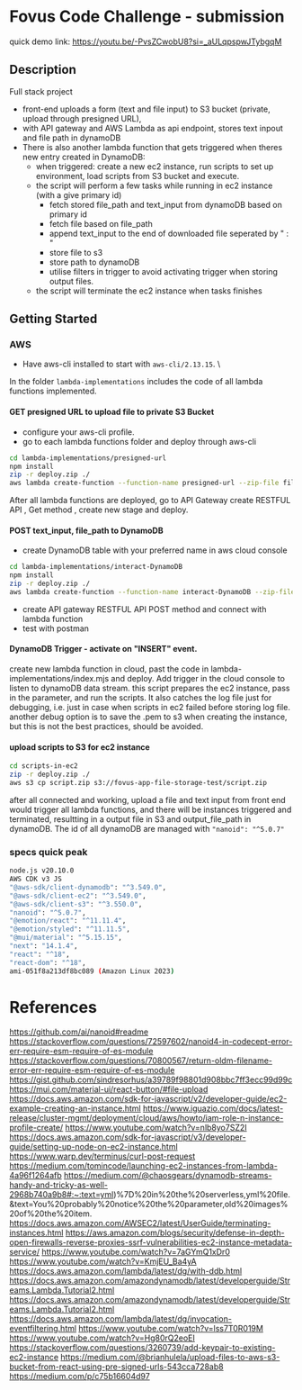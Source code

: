 # Fovus Code Challenge - submission

quick demo link:  https://youtu.be/-PvsZCwobU8?si=_aULqpspwJTybgqM

## Description
Full stack project 
- front-end uploads a form (text and file input) to S3 bucket (private, upload through presigned URL),
- with API gateway and AWS Lambda as api endpoint, stores text inpout and file path in dynamoDB
- There is also another lambda function that gets triggered when theres new entry created in DynamoDB:
    - when triggered: create a new ec2 instance, run scripts to set up environment, load scripts from S3 bucket and execute.
    - the script will perform a few tasks while running in ec2 instance (with a give primary id)
      - fetch stored file_path and text_input from dynamoDB based on primary id
      - fetch file based on file_path
      - append text_input to the end of downloaded file seperated by " : "
      - store file to s3
      - store path to dynamoDB
      - utilise filters in trigger to avoid activating trigger when storing output files.
    - the script will terminate the ec2 instance when tasks finishes

## Getting Started

### AWS
- Have aws-cli installed to start with `aws-cli/2.13.15`. \

In the folder `lambda-implementations` includes the code of all lambda functions implemented.

#### GET presigned URL to upload file to private S3 Bucket
- configure your aws-cli profile. 
- go to each lambda functions folder and deploy through aws-cli
```bash
cd lambda-implementations/presigned-url
npm install
zip -r deploy.zip ./
aws lambda create-function --function-name presigned-url --zip-file fileb://deploy.zip --handler index.handler --runtime nodejs20.x --role [arn of your role]
```
After all lambda functions are deployed, go to API Gateway create RESTFUL API , Get method , create new stage and deploy.

#### POST text_input, file_path to DynamoDB

- create DynamoDB table with your preferred name in aws cloud console
```bash
cd lambda-implementations/interact-DynamoDB
npm install
zip -r deploy.zip ./
aws lambda create-function --function-name interact-DynamoDB --zip-file fileb://deploy.zip --handler index.handler --runtime nodejs20.x --role [arn of your role]
```
- create API gateway RESTFUL API POST method and connect with lambda function
- test with postman

#### DynamoDB Trigger - activate on "INSERT" event.
create new lambda function in cloud, past the code in lambda-implementations/index.mjs and deploy. Add trigger in the cloud console to listen to dynamoDB data stream. this script prepares the ec2 instance, pass in the parameter, and run the scripts. It also catches the log file just for debugging, i.e. just in case when scripts in ec2 failed before storing log file.
another debug option is to save the .pem to s3 when creating the instance, but this is not the best practices, should be avoided.

#### upload scripts to S3 for ec2 instance

```bash
cd scripts-in-ec2
zip -r deploy.zip ./
aws s3 cp script.zip s3://fovus-app-file-storage-test/script.zip
```

after all connected and working, upload a file and text input from front end would trigger all lambda functions, and there will be instances triggered and terminated, resultting in a output file in S3 and output_file_path in dynamoDB. The id of all dynamoDB are managed with `"nanoid": "^5.0.7"`

### specs quick peak

```bash
node.js v20.10.0
AWS CDK v3 JS
"@aws-sdk/client-dynamodb": "^3.549.0",
"@aws-sdk/client-ec2": "^3.549.0",
"@aws-sdk/client-s3": "^3.550.0",
"nanoid": "^5.0.7",
"@emotion/react": "^11.11.4",
"@emotion/styled": "^11.11.5",
"@mui/material": "^5.15.15",
"next": "14.1.4",
"react": "^18",
"react-dom": "^18",
ami-051f8a213df8bc089 (Amazon Linux 2023)
```


# References
https://github.com/ai/nanoid#readme
https://stackoverflow.com/questions/72597602/nanoid4-in-codecept-error-err-require-esm-require-of-es-module
https://stackoverflow.com/questions/70800567/return-oldm-filename-error-err-require-esm-require-of-es-module
https://gist.github.com/sindresorhus/a39789f98801d908bbc7ff3ecc99d99c
https://mui.com/material-ui/react-button/#file-upload
https://docs.aws.amazon.com/sdk-for-javascript/v2/developer-guide/ec2-example-creating-an-instance.html
https://www.iguazio.com/docs/latest-release/cluster-mgmt/deployment/cloud/aws/howto/iam-role-n-instance-profile-create/
https://www.youtube.com/watch?v=nlb8yo7SZ2I
https://docs.aws.amazon.com/sdk-for-javascript/v3/developer-guide/setting-up-node-on-ec2-instance.html
https://www.warp.dev/terminus/curl-post-request
https://medium.com/tomincode/launching-ec2-instances-from-lambda-4a96f1264afb
https://medium.com/@chaosgears/dynamodb-streams-handy-and-tricky-as-well-2968b740a9b8#:~:text=yml)%7D%20in%20the%20serverless,yml%20file.&text=You%20probably%20notice%20the%20parameter,old%20images%20of%20the%20item.
https://docs.aws.amazon.com/AWSEC2/latest/UserGuide/terminating-instances.html
https://aws.amazon.com/blogs/security/defense-in-depth-open-firewalls-reverse-proxies-ssrf-vulnerabilities-ec2-instance-metadata-service/
https://www.youtube.com/watch?v=7aGYmQ1xDr0
https://www.youtube.com/watch?v=KmjEU_Ba4yA
https://docs.aws.amazon.com/lambda/latest/dg/with-ddb.html
https://docs.aws.amazon.com/amazondynamodb/latest/developerguide/Streams.Lambda.Tutorial2.html
https://docs.aws.amazon.com/amazondynamodb/latest/developerguide/Streams.Lambda.Tutorial2.html
https://docs.aws.amazon.com/lambda/latest/dg/invocation-eventfiltering.html
https://www.youtube.com/watch?v=lss7T0R019M
https://www.youtube.com/watch?v=Hg80rQ2eoEI
https://stackoverflow.com/questions/3260739/add-keypair-to-existing-ec2-instance
https://medium.com/@brianhulela/upload-files-to-aws-s3-bucket-from-react-using-pre-signed-urls-543cca728ab8
https://medium.com/p/c75b16604d97
